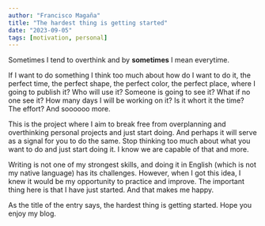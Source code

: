 ```yaml
---
author: "Francisco Magaña"
title: "The hardest thing is getting started"
date: "2023-09-05"
tags: [motivation, personal]
---
```


Sometimes I tend to overthink and by **sometimes** I mean everytime.

If I want to do something I think too much about how do I want to do it, the perfect time, the perfect shape, the perfect color, the perfect place, where I going to publish it? Who will use it? Someone is going to see it? What if no one see it? How many days I will be working on it? Is it whort it the time? The effort? And soooooo more.

This is the project where I aim to break free from overplanning and overthinking personal projects and just start doing. And perhaps it will serve as a signal for you to do the same. Stop thinking too much about what you want to do and just start doing it. I know we are capable of that and more.

Writing is not one of my strongest skills, and doing it in English (which is not my native language) has its challenges. However, when I got this idea, I knew it would be my opportunity to practice and improve. The important thing here is that I have just started. And that makes me happy.

As the title of the entry says, the hardest thing is getting started. Hope you enjoy my blog.
